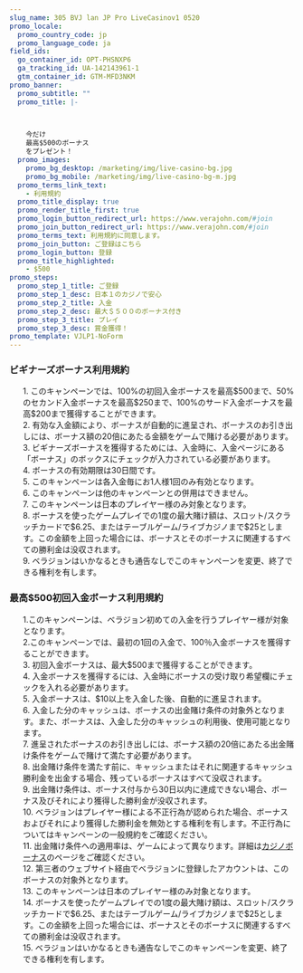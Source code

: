 ```yaml
---
slug_name: 305 BVJ lan JP Pro LiveCasinov1 0520
promo_locale:
  promo_country_code: jp
  promo_language_code: ja
field_ids:
  go_container_id: OPT-PHSNXP6
  ga_tracking_id: UA-142143961-1
  gtm_container_id: GTM-MFD3NKM
promo_banner:
  promo_subtitle: ""
  promo_title: |-
    


    今だけ
    最高$500のボーナス
    をプレゼント！
  promo_images:
    promo_bg_desktop: /marketing/img/live-casino-bg.jpg
    promo_bg_mobile: /marketing/img/live-casino-bg-m.jpg
  promo_terms_link_text:
    - 利用規約
  promo_title_display: true
  promo_render_title_first: true
  promo_login_button_redirect_url: https://www.verajohn.com/#join
  promo_join_button_redirect_url: https://www.verajohn.com/#join
  promo_terms_text: 利用規約に同意します。
  promo_join_button: ご登録はこちら
  promo_login_button: 登録
  promo_title_highlighted:
    - $500
promo_steps:
  promo_step_1_title: ご登録
  promo_step_1_desc: 日本１のカジノで安心
  promo_step_2_title: 入金
  promo_step_2_desc: 最大＄５００のボーナス付き
  promo_step_3_title: プレイ
  promo_step_3_desc: 賞金獲得！
promo_template: VJLP1-NoForm
---
```

<h3 class="text-left">ビギナーズボーナス利用規約</h3> <ul class="terms-ul"> <p>1. このキャンペーンでは、100%の初回入金ボーナスを最高$500まで、50%のセカンド入金ボーナスを最高$250まで、100%のサード入金ボーナスを最高$200まで獲得することができます。<br> 2. 有効な入金額により、ボーナスが自動的に進呈され、ボーナスのお引き出しには、ボーナス額の20倍にあたる金額をゲームで賭ける必要があります。<br> 3. ビギナーズボーナスを獲得するためには、入金時に、入金ページにある「ボーナス」のボックスにチェックが入力されている必要があります。 <br>4. ボーナスの有効期限は30日間です。 <br>5. このキャンペーンは各入金毎にお1人様1回のみ有効となります。 <br>6. このキャンペーンは他のキャンペーンとの併用はできません。 <br>7. このキャンペーンは日本のプレイヤー様のみ対象となります。 <br>8. ボーナスを使ったゲームプレイでの1度の最大賭け額は、スロット/スクラッチカードで$6.25、またはテーブルゲーム/ライブカジノまで$25とします。この金額を上回った場合には、ボーナスとそのボーナスに関連するすべての勝利金は没収されます。 <br>9. ベラジョンはいかなるときも通告なしでこのキャンペーンを変更、終了できる権利を有します。<br></p> </ul> <h3 class="text-left">最高$500初回入金ボーナス利用規約</h3> <ul class="terms-ul"> <p>1.このキャンペーンは、ベラジョン初めての入金を行うプレイヤー様が対象となります。<br>2.このキャンペーンでは、最初の1回の入金で、100％入金ボーナスを獲得することができます。<br>3. 初回入金ボーナスは、最大$500まで獲得することができます。<br>4. 入金ボーナスを獲得するには、入金時にボーナスの受け取り希望欄にチェックを入れる必要があります。<br>5. 入金ボーナスは、$10以上を入金した後、自動的に進呈されます。<br>6. 入金した分のキャッシュは、ボーナスの出金賭け条件の対象外となります。また、ボーナスは、入金した分のキャッシュの利用後、使用可能となります。<br>7. 進呈されたボーナスのお引き出しには、ボーナス額の20倍にあたる出金賭け条件をゲームで賭けて満たす必要があります。<br>8. 出金賭け条件を満たす前に、キャッシュまたはそれに関連するキャッシュ勝利金を出金する場合、残っているボーナスはすべて没収されます。<br>9. 出金賭け条件は、ボーナス付与から30日以内に達成できない場合、ボーナス及びそれにより獲得した勝利金が没収されます。<br>10. ベラジョンはプレイヤー様による不正行為が認められた場合、ボーナスおよびそれにより獲得した勝利金を無効とする権利を有します。不正行為についてはキャンペーンの一般規約をご確認ください。<br>11. 出金賭け条件への適用率は、ゲームによって異なります。詳細は<a href="https://www.verajohn.com/ja/about/our-casino-bonuses">カジノボーナス</a>のページをご確認ください。<br>12. 第三者のウェブサイト経由でベラジョンに登録したアカウントは、このボーナスの対象外となります。<br>13. このキャンペーンは日本のプレイヤー様のみ対象となります。<br>14. ボーナスを使ったゲームプレイでの1度の最大賭け額は、スロット/スクラッチカードで$6.25、またはテーブルゲーム/ライブカジノまで$25とします。この金額を上回った場合には、ボーナスとそのボーナスに関連するすべての勝利金は没収されます。<br>15. ベラジョンはいかなるときも通告なしでこのキャンペーンを変更、終了できる権利を有します。</p> </ul>